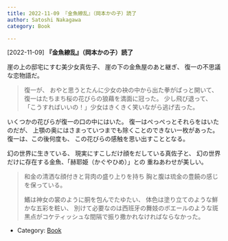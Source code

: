 ```yaml
---
title: 2022-11-09 『金魚繚乱』（岡本かの子）読了
author: Satoshi Nakagawa
category: Book

---
```


[2022-11-09] **『金魚繚乱』（岡本かの子）読了** 

崖の上の邸宅にすむ美少女真佐子、
崖の下の金魚屋のあと継ぎ、
復一の不思議な恋物語だ。

<BLOCKQUOTE>
 復一が、
おやと思うとたんに少女の袂の中から出た拳がぱっと開いて、
復一はたちまち桜の花びらの狼藉を満面に冠った。
少し飛び退って、
「こうすればいいの！」少女はきくきく笑いながら逃げ去った。
</BLOCKQUOTE>

 いくつかの花びらが復一の口の中にはいた。
復一はぺっぺっとそれらをはいたのだが、
上顎の奥にはさまっていつまでも除くことのできない一枚があった。
復一は、この後何度も、
この花びらの感触を思い出すこととなる。

 幻の世界に生きている、
現実にすこしだけ顔をだしている真佐子と、
幻の世界だけに存在する金魚、「赫耶姫（かぐやひめ）」との
重ねあわせが美しい。

<BLOCKQUOTE>
 和金の清洒な顔付きと背肉の盛り上りを持ち
胸と腹は琉金の豊饒の感じを保っている。

 鰭は神女の裳のように胴を包んでたゆたい、
体色は塗り立てのような鮮かな五彩を粧い、
別けて必要なのは西班牙の舞妓のボエールのような斑黒点がコケティッシュな間隔で振り撒かれなければならなかった。
</BLOCKQUOTE>

- Category: [Book](https://merapano.github.io/categories.html#Book)

